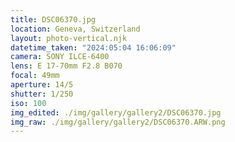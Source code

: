 ```yaml
---
title: DSC06370.jpg
location: Geneva, Switzerland
layout: photo-vertical.njk
datetime_taken: "2024:05:04 16:06:09"
camera: SONY ILCE-6400
lens: E 17-70mm F2.8 B070
focal: 49mm
aperture: 14/5
shutter: 1/250
iso: 100
img_edited: ./img/gallery/gallery2/DSC06370.jpg
img_raw: ./img/gallery/gallery2/DSC06370.ARW.png
---
```

